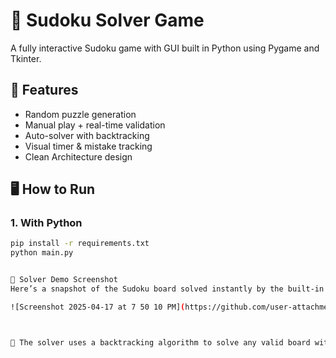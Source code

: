 # 🧩 Sudoku Solver Game

A fully interactive Sudoku game with GUI built in Python using Pygame and Tkinter.

## 🚀 Features
- Random puzzle generation
- Manual play + real-time validation
- Auto-solver with backtracking
- Visual timer & mistake tracking
- Clean Architecture design

## 🖥️ How to Run

### 1. With Python
```bash
pip install -r requirements.txt
python main.py


📸 Solver Demo Screenshot
Here’s a snapshot of the Sudoku board solved instantly by the built-in solver:

![Screenshot 2025-04-17 at 7 50 10 PM](https://github.com/user-attachments/assets/9dea51a4-0edc-4e36-95b4-e362bdb22662)



🧠 The solver uses a backtracking algorithm to solve any valid board within milliseconds!
